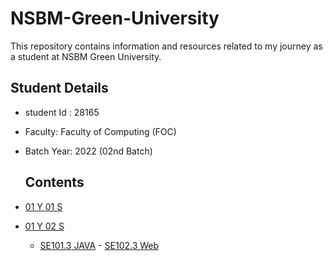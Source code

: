 # NSBM-Green-University
This repository contains information and resources related to my journey as a student at NSBM Green University.

## Student Details
- student Id : 28165
- Faculty: Faculty of Computing (FOC)
- Batch Year: 2022 (02nd Batch)

  ## Contents

- [01 Y 01 S]()
- [01 Y 02 S]()
    - [SE101.3 JAVA]()
    - [SE102.3 Web]()
